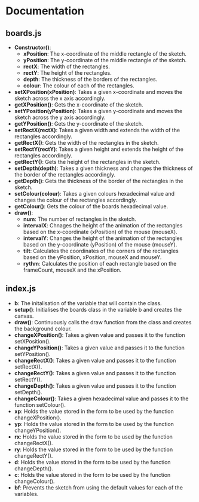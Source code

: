 # Documentation
## boards.js
* **Constructor()**: 
	* **xPosition**: The x-coordinate of the middle rectangle of the sketch. 
	* **yPosition**: The y-coordinate of the middle rectangle of the sketch. 
	* **rectX**: The width of the rectangles. 
	* **rectY**: The height of the rectangles. 
	* **depth**: The thickness of the borders of the rectangles. 
	* **colour**: The colour of each of the rectangles. 
* **setXPosition(xPosition)**: Takes a given x-coordinate and moves the sketch across the x axis accordingly. 
* **getXPosition()**: Gets the x-coordinate of the sketch. 
* **setYPosition(yPosition)**: Takes a given y-coordinate and moves the sketch across the y axis accordingly. 
* **getYPosition()**: Gets the y-coordinate of the sketch. 
* **setRectX(rectX)**: Takes a given width and extends the width of the rectangles accordingly. 
* **getRectX()**: Gets the width of the rectangles in the sketch. 
* **setRectY(rectY)**: Takes a given height and extends the height of the rectangles accordingly. 
* **getRectY()**: Gets the height of the rectangles in the sketch. 
* **setDepth(depth)**: Takes a given thickness and changes the thickness of the border of the rectangles accordingly. 
* **getDepth()**: Gets the thickness of the border of the rectangles in the sketch. 
* **setColour(colour)**: Takes a given colours hexadecimal value and changes the colour of the rectangles accordingly. 
* **getColour()**: Gets the colour of the boards hexadecimal value. 
* **draw()**: 
	* **num**: The number of rectangles in the sketch. 
	* **intervalX**: Chnages the height of the animation of the rectangles based on the x-coordinate (xPosition) of the mouse (mouseX). 
	* **intervalY**: Changes the height of the animation of the rectangles based on the y-coordinate (yPosition) of the mouse (mouseY). 
	* **tilt**: Calculates the coordinates of the corners of the rectangles based on the yPosition, xPosition, mouseX and mouseY. 
	* **rythm**: Calculates the position of each rectangle based on the frameCount, mouseX and the xPosition. 
## index.js
* **b**: The initalisation of the variable that will contain the class. 
* **setup()**: Initialises the boards class in the variable b and creates the canvas. 
* **draw()**: Continuously calls the draw function from the class and creates the background colour. 
* **changeXPosition()**: Takes a given value and passes it to the function setXPosition(). 
* **changeYPosition()**: Takes a given value and passes it to the function setYPosition(). 
* **changeRectX()**: Takes a given value and passes it to the function setRectX(). 
* **changeRectY()**: Takes a given value and passes it to the function setRectY(). 
* **changeDepth()**: Takes a given value and passes it to the function setDepth(). 
* **changeColour()**: Takes a given hexadecimal value and passes it to the function setColour(). 
* **xp**: Holds the value stored in the form to be used by the function changeXPosition(). 
* **yp**: Holds the value stored in the form to be used by the function changeYPosition(). 
* **rx**: Holds the value stored in the form to be used by the function changeRectX(). 
* **ry**: Holds the value stored in the form to be used by the function changeRectY(). 
* **d**: Holds the value stored in the form to be used by the function changeDepth(). 
* **c**: Holds the value stored in the form to be used by the function changeColour(). 
* **bf**: Prevents the sketch from using the default values for each of the variables. 